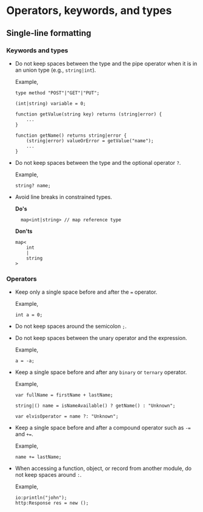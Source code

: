 # Operators, keywords, and types

## Single-line formatting
### Keywords and types
* Do not keep spaces between the type and the pipe operator when it is in an union type (e.g., `string|int`).
  
  Example,
  ```ballerina
  type method "POST"|"GET"|"PUT";
    
  (int|string) variable = 0;
  
  function getValue(string key) returns (string|error) {
      ...
  }
  
  function getName() returns string|error {
      (string|error) valueOrError = getValue("name");
      ...
  }
  ```
* Do not keep spaces between the type and the optional operator `?`.
  
  Example,
  ```ballerina
  string? name;
  ```
* Avoid line breaks in constrained types.
  
  **Do's**
  ```ballerina
    map<int|string> // map reference type
  ```
  
  **Don'ts**
  ```ballerina
  map<
      int
      |
      string
  > 
  ```
### Operators
* Keep only a single space before and after the `=` operator.
  
  Example,
  ```ballerina
  int a = 0;
  ```
* Do not keep spaces around the semicolon `;`.
* Do not keep spaces between the unary operator and the expression.

  Example,
  ```ballerina
  a = -a;
  ``` 

* Keep a single space before and after any `binary` or `ternary` operator.

  Example,
  ```ballerina
  var fullName = firstName + lastName;
  
  string|() name = isNameAvailable() ? getName() : "Unknown";
  
  var elvisOperator = name ?: "Unknown";
  ```
* Keep a single space before and after a compound operator such as `-=` and `+=`.

  Example,
  ```ballerina
  name += lastName;
  ```
* When accessing a function, object, or record from another module, do not keep spaces around `:`.
  
  Example,
  ```ballerina
  io:println("john");
  http:Response res = new ();
  ```
  